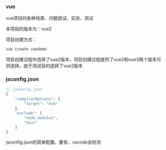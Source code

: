 ### vue

vue项目的各种场景、问题尝试、实验、测试

本项目的版本为：vue2

项目创建方式：

```bash
vue create vuedemo
```

项目创建过程中选择了vue2版本，项目创建过程提供了vue2和vue3两个版本可供选择，由于测试目的选择了vue2版本

### jsconfig.json

``` js
// jsconfig.json
{
    "compilerOptions": {
        "target": "es6"
    },
    "exclude": [
        "node_modules",
        "dist"
    ]
}
```

jsconfig.json的简单配置，要有，vscode会检测